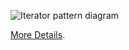 ![Iterator pattern diagram](https://refactoring.guru/images/patterns/diagrams/iterator/structure.png)

[More Details](https://refactoring.guru/uk/design-patterns/iterator).
